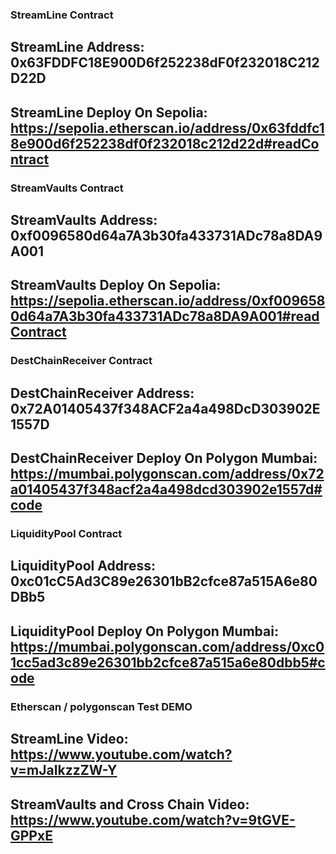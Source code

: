### StreamLine Contract
## StreamLine Address: 0x63FDDFC18E900D6f252238dF0f232018C212D22D
## StreamLine Deploy On Sepolia: https://sepolia.etherscan.io/address/0x63fddfc18e900d6f252238df0f232018c212d22d#readContract

### StreamVaults Contract
## StreamVaults Address: 0xf0096580d64a7A3b30fa433731ADc78a8DA9A001
## StreamVaults Deploy On Sepolia: https://sepolia.etherscan.io/address/0xf0096580d64a7A3b30fa433731ADc78a8DA9A001#readContract

### DestChainReceiver Contract
## DestChainReceiver Address: 0x72A01405437f348ACF2a4a498DcD303902E1557D
## DestChainReceiver Deploy On Polygon Mumbai: https://mumbai.polygonscan.com/address/0x72a01405437f348acf2a4a498dcd303902e1557d#code

### LiquidityPool Contract
## LiquidityPool Address: 0xc01cC5Ad3C89e26301bB2cfce87a515A6e80DBb5
## LiquidityPool Deploy On Polygon Mumbai: https://mumbai.polygonscan.com/address/0xc01cc5ad3c89e26301bb2cfce87a515a6e80dbb5#code

### Etherscan / polygonscan Test DEMO
## StreamLine Video:  https://www.youtube.com/watch?v=mJaIkzzZW-Y
## StreamVaults and Cross Chain Video:  https://www.youtube.com/watch?v=9tGVE-GPPxE


